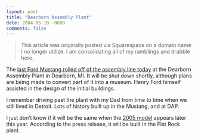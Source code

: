 ```yaml
---
layout: post
title: "Dearborn Assembly Plant"
date: 2004-05-10 -0600
comments: false
---
```


> This article was originally posted via Squarespace on a domain name I no longer utilize.  I am consolidating all of my ramblings and drabble here.

The [last Ford Mustang rolled off of the assembly line today][1] at the Dearborn Assembly Plant in Dearborn, MI. It will be shut down shortly, although plans are being made to convert part of it into a museum. Henry Ford himself assisted in the design of the initial buildings.

I remember driving past the plant with my Dad from time to time when we still lived in Detroit. Lots of history built up in the Mustang, and at DAP.

I just don’t know if it will be the same when the [2005 model][2] appears later this year. According to the press release, it will be built in the Flat Rock plant.

[1]: http://media.ford.com/newsroom/feature_display.cfm?release=17736
[2]: http://www.fordvehicles.com/2005mustang/home.asp